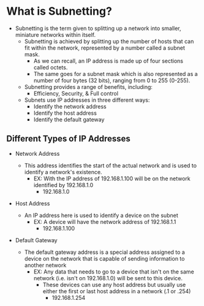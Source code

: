 # What is Subnetting?

- Subnetting is the term given to splitting up a network into smaller, miniature networks within itself.
  - Subnetting is achieved by splitting up the number of hosts that can fit within the network, represented by a number called a subnet mask.
    - As we can recall, an IP address is made up of four sections called octets.
    - The same goes for a subnet mask which is also represented as a number of four bytes (32 bits), ranging from 0 to 255 (0-255).
  - Subnetting provides a range of benefits, including:
    - Efficiency, Security, & Full control
  - Subnets use IP addresses in three different ways:
    - Identify the network address
    - Identify the host address
    - Identify the default gateway

## Different Types of IP Addresses

- Network Address
  - This address identifies the start of the actual network and is used to identify a network's existence.
    - EX: With the IP address of 192.168.1.100 will be on the network identified by 192.168.1.0
      - 192.168.1.0

- Host Address
  - An IP address here is used to identify a device on the subnet
    - EX: A device will have the network address of 192.168.1.1
      - 192.168.1.100

- Default Gateway
  - The default gateway address is a special address assigned to a device on the network that is capable of sending information to another network
    - EX: Any data that needs to go to a device that isn't on the same network (i.e. isn't on 192.168.1.0) will be sent to this device.
      - These devices can use any host address but usually use either the first or last host address in a network (.1 or .254)
        - 192.168.1.254
